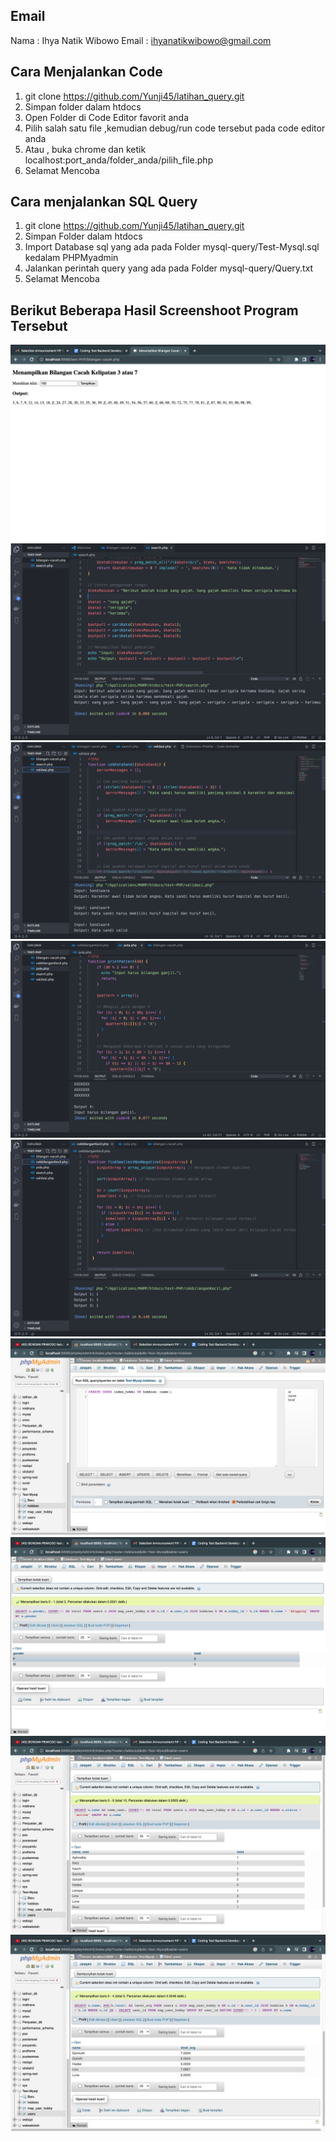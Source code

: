 ## Email
Nama : Ihya Natik Wibowo
Email : ihyanatikwibowo@gmail.com

## Cara Menjalankan Code
1. git clone https://github.com/Yunji45/latihan_query.git
2. Simpan folder dalam htdocs
3. Open Folder di Code Editor favorit anda
4. Pilih salah satu file ,kemudian debug/run code tersebut pada code editor anda
5. Atau , buka chrome dan ketik localhost:port_anda/folder_anda/pilih_file.php
6. Selamat Mencoba

## Cara menjalankan SQL Query
1. git clone https://github.com/Yunji45/latihan_query.git
2. Simpan Folder dalam htdocs
3. Import Database sql yang ada pada Folder mysql-query/Test-Mysql.sql kedalam PHPMyadmin
4. Jalankan perintah query yang ada pada Folder mysql-query/Query.txt
5. Selamat Mencoba

## Berikut Beberapa Hasil Screenshoot Program Tersebut
![My Image](asset/code1.png)
![My Image](asset/code2.png)
![My Image](asset/code3.png)
![My Image](asset/code4.png)
![My Image](asset/code5.png)
![My Image](asset/query1.png)
![My Image](asset/query2.png)
![My Image](asset/query3.png)
![My Image](asset/query4.png)

